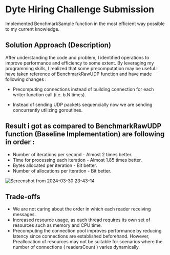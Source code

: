 # Dyte Hiring Challenge Submission

Implemented BenchmarkSample function in the most efficient way possible to my current knowledge.

## Solution Approach (Description)

After understanding the code and problem, I identified operations to improve performance and efficiency to some extent. By leveraging my programming skills, I realized that some precomputation may be useful.I have taken reference of BenchmarkRawUDP function and have made following changes :

- Precomputing connections instead of building connection for each writer function call (i.e. b.N times).

- Instead of sending UDP packets sequencially now we are sending concurrently utilizing goroutines.

## Result i got as compared to BenchmarkRawUDP function (Baseline Implementation) are following in order : 

- Number of iterations per second -    Almost 2 times better.
- Time for processing each iteration - Almost  1.85 times better.
- Bytes allocated per iteration       - Bit better.
- Number of allocations per iteration - Bit better.

![Screenshot from 2024-03-30 23-43-14](https://github.com/dhakad22klx/Dyte-Hiring-Challenge-Solution/assets/87806512/e6901148-fbf1-4003-92af-b8f143e29d94)

## Trade-offs

- We are not caring about the order in which each reader receiving messages.
- Increased resource usage, as each thread requires its own set of resources such as memory and CPU time.
-  Precomputing the connection pool improves performance by reducing latency since connections are established beforehand. However, Preallocation of resources may not be suitable for scenarios where the number of connections ( readersCount ) varies dynamically.
